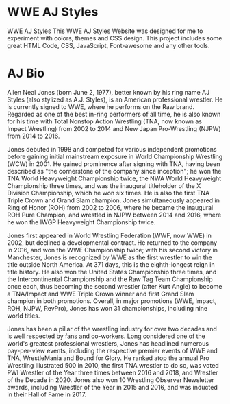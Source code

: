 # WWE AJ Styles

WWE AJ Styles
This WWE AJ Styles Website was designed for me  to experiment with colors, themes and CSS design. This project includes some great HTML Code, CSS,  JavaScript, Font-awesome and any other tools. 

# AJ Bio

Allen Neal Jones (born June 2, 1977), better known by his ring name AJ Styles (also stylized as A.J. Styles), is an American professional wrestler. He is currently signed to WWE, where he performs on the Raw brand. Regarded as one of the best in-ring performers of all time, he is also known for his time with Total Nonstop Action Wrestling (TNA, now known as Impact Wrestling) from 2002 to 2014 and New Japan Pro-Wrestling (NJPW) from 2014 to 2016.

Jones debuted in 1998 and competed for various independent promotions before gaining initial mainstream exposure in World Championship Wrestling (WCW) in 2001. He gained prominence after signing with TNA, having been described as "the cornerstone of the company since inception"; he won the TNA World Heavyweight Championship twice, the NWA World Heavyweight Championship three times, and was the inaugural titleholder of the X Division Championship, which he won six times. He is also the first TNA Triple Crown and Grand Slam champion. Jones simultaneously appeared in Ring of Honor (ROH) from 2002 to 2006, where he became the inaugural ROH Pure Champion, and wrestled in NJPW between 2014 and 2016, where he won the IWGP Heavyweight Championship twice.

Jones first appeared in World Wrestling Federation (WWF, now WWE) in 2002, but declined a developmental contract. He returned to the company in 2016, and won the WWE Championship twice; with his second victory in Manchester, Jones is recognized by WWE as the first wrestler to win the title outside North America. At 371 days, this is the eighth-longest reign in title history. He also won the United States Championship three times, and the Intercontinental Championship and the Raw Tag Team Championship once each, thus becoming the second wrestler (after Kurt Angle) to become a TNA/Impact and WWE Triple Crown winner and first Grand Slam champion in both promotions. Overall, in major promotions (WWE, Impact, ROH, NJPW, RevPro), Jones has won 31 championships, including nine world titles.

Jones has been a pillar of the wrestling industry for over two decades and is well respected by fans and co-workers. Long considered one of the world's greatest professional wrestlers, Jones has headlined numerous pay-per-view events, including the respective premier events of WWE and TNA, WrestleMania and Bound for Glory. He ranked atop the annual Pro Wrestling Illustrated 500 in 2010, the first TNA wrestler to do so, was voted PWI Wrestler of the Year three times between 2016 and 2018, and Wrestler of the Decade in 2020. Jones also won 10 Wrestling Observer Newsletter awards, including Wrestler of the Year in 2015 and 2016, and was inducted in their Hall of Fame in 2017.
